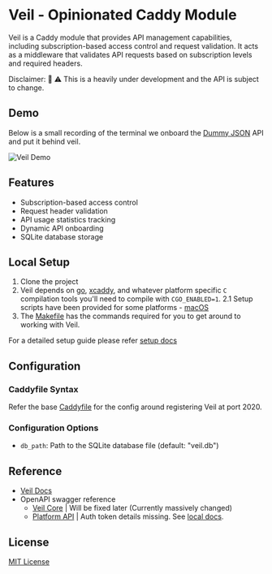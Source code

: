 # Veil - Opinionated Caddy Module

Veil is a Caddy module that provides API management capabilities, including subscription-based access control and request validation. It acts as a middleware that validates API requests based on subscription levels and required headers.

Disclaimer: 🚧 ⚠️ This is a heavily under development and the API is subject to change.

## Demo

Below is a small recording of the terminal we onboard the [Dummy JSON](https://dummyjson.com/todos) API and put it behind veil.

![Veil Demo](./demo.gif)

## Features

- Subscription-based access control
- Request header validation
- API usage statistics tracking
- Dynamic API onboarding
- SQLite database storage

## Local Setup

1. Clone the project
2. Veil depends on [go](https://go.dev), [xcaddy](https://github.com/caddyserver/xcaddy), and whatever platform specific `C` compilation tools you'll need to compile with `CGO_ENABLED=1`.
   2.1 Setup scripts have been provided for some platforms - [macOS](./scripts/README.md)
3. The [Makefile](./Makefile) has the commands required for you to get around to working with Veil.

For a detailed setup guide please refer [setup docs](./docs/docs/contribution/setup.md)

## Configuration

### Caddyfile Syntax

Refer the base [Caddyfile](./Caddyfile) for the config around registering Veil at port 2020.

### Configuration Options

- `db_path`: Path to the SQLite database file (default: "veil.db")

## Reference

- [Veil Docs](https://try-veil.github.io/veil/)
- OpenAPI swagger reference
  - [Veil Core](https://try-veil.github.io/veil/docs/swagger/veil-api-management) | Will be fixed later (Currently massively changed)
  - [Platform API](https://veil.apidocumentation.com/reference) | Auth token details missing. See [local docs](./packages/platform/api/docs.json).

## License

[MIT License](./LICENSE)
